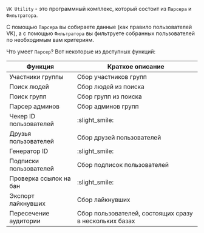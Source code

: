 `VK Utility` - это программный комплекс, который состоит из `Парсера` и `Фильтратора`.

С помощью `Парсера` вы собираете данные (как правило пользователей VK), а с помощью `Фильтратора` вы фильтруете собранных пользователей по необходимым вам критериям.

Что умеет `Парсер`? Вот некоторые из доступных функций:

| Функция | Краткое описание |
| --- | --- |
| Участники группы | Сбор участников групп| 
| Поиск людей | Сбор людей из  поиска| 
| Поиск групп | Сбор групп из поиска| 
| Парсер админов | Сбор админов групп | 
| Чекер ID пользователей | :slight_smile: | 
| Друзья пользователей | Сбор друзей пользователей | 
| Генератор ID | :slight_smile: | 
| Подписки пользователей | Сбор подписок пользователей | 
| Проверка ссылок на бан | :slight_smile: | 
| Экспорт лайкнувших | Сбор лайкнувших | 
| Пересечение аудитории | Сбор пользователей, состоящих сразу в нескольких базах | 
